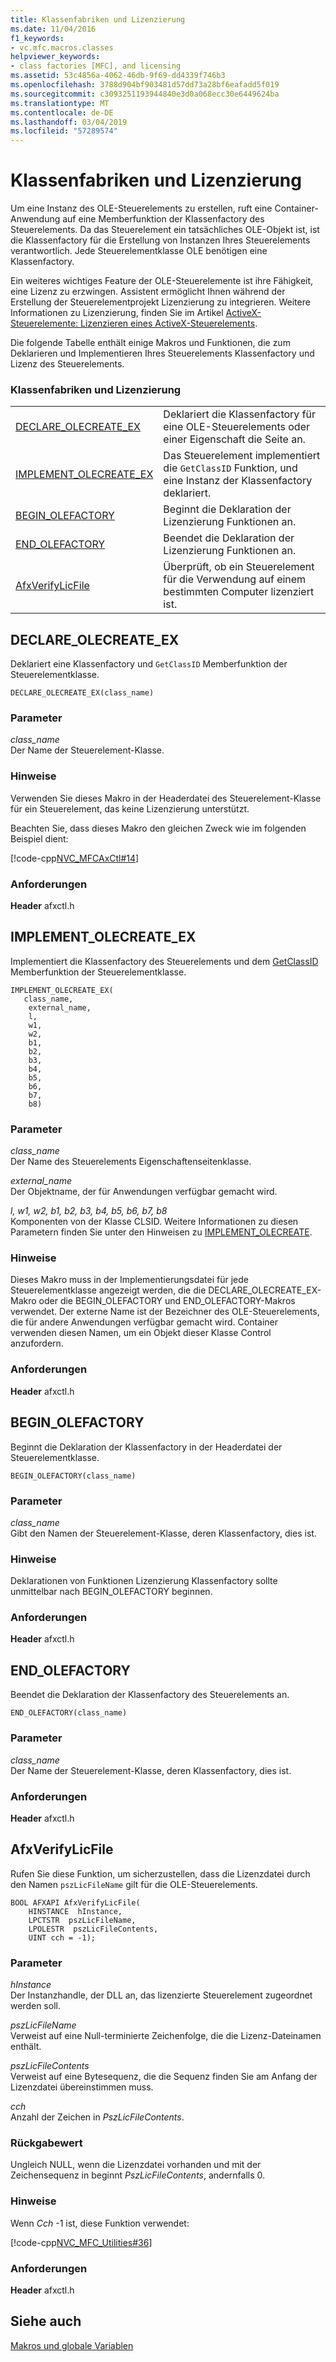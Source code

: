 ```yaml
---
title: Klassenfabriken und Lizenzierung
ms.date: 11/04/2016
f1_keywords:
- vc.mfc.macros.classes
helpviewer_keywords:
- class factories [MFC], and licensing
ms.assetid: 53c4856a-4062-46db-9f69-dd4339f746b3
ms.openlocfilehash: 3788d904bf903481d57dd73a28bf6eafadd5f019
ms.sourcegitcommit: c3093251193944840e3d0a068ecc30e6449624ba
ms.translationtype: MT
ms.contentlocale: de-DE
ms.lasthandoff: 03/04/2019
ms.locfileid: "57289574"
---
```

# <a name="class-factories-and-licensing"></a>Klassenfabriken und Lizenzierung

Um eine Instanz des OLE-Steuerelements zu erstellen, ruft eine Container-Anwendung auf eine Memberfunktion der Klassenfactory des Steuerelements. Da das Steuerelement ein tatsächliches OLE-Objekt ist, ist die Klassenfactory für die Erstellung von Instanzen Ihres Steuerelements verantwortlich. Jede Steuerelementklasse OLE benötigen eine Klassenfactory.

Ein weiteres wichtiges Feature der OLE-Steuerelemente ist ihre Fähigkeit, eine Lizenz zu erzwingen. Assistent ermöglicht Ihnen während der Erstellung der Steuerelementprojekt Lizenzierung zu integrieren. Weitere Informationen zu Lizenzierung, finden Sie im Artikel [ActiveX-Steuerelemente: Lizenzieren eines ActiveX-Steuerelements](../../mfc/mfc-activex-controls-licensing-an-activex-control.md).

Die folgende Tabelle enthält einige Makros und Funktionen, die zum Deklarieren und Implementieren Ihres Steuerelements Klassenfactory und Lizenz des Steuerelements.

### <a name="class-factories-and-licensing"></a>Klassenfabriken und Lizenzierung

|||
|-|-|
|[DECLARE_OLECREATE_EX](#declare_olecreate_ex)|Deklariert die Klassenfactory für eine OLE-Steuerelements oder einer Eigenschaft die Seite an.|
|[IMPLEMENT_OLECREATE_EX](#implement_olecreate_ex)|Das Steuerelement implementiert die `GetClassID` Funktion, und eine Instanz der Klassenfactory deklariert.|
|[BEGIN_OLEFACTORY](#begin_olefactory)|Beginnt die Deklaration der Lizenzierung Funktionen an.|
|[END_OLEFACTORY](#end_olefactory)|Beendet die Deklaration der Lizenzierung Funktionen an.|
|[AfxVerifyLicFile](#afxverifylicfile)|Überprüft, ob ein Steuerelement für die Verwendung auf einem bestimmten Computer lizenziert ist.|

##  <a name="declare_olecreate_ex"></a>  DECLARE_OLECREATE_EX

Deklariert eine Klassenfactory und `GetClassID` Memberfunktion der Steuerelementklasse.

```
DECLARE_OLECREATE_EX(class_name)
```

### <a name="parameters"></a>Parameter

*class_name*<br/>
Der Name der Steuerelement-Klasse.

### <a name="remarks"></a>Hinweise

Verwenden Sie dieses Makro in der Headerdatei des Steuerelement-Klasse für ein Steuerelement, das keine Lizenzierung unterstützt.

Beachten Sie, dass dieses Makro den gleichen Zweck wie im folgenden Beispiel dient:

[!code-cpp[NVC_MFCAxCtl#14](../../mfc/reference/codesnippet/cpp/class-factories-and-licensing_1.h)]

### <a name="requirements"></a>Anforderungen

  **Header** afxctl.h

##  <a name="implement_olecreate_ex"></a>  IMPLEMENT_OLECREATE_EX

Implementiert die Klassenfactory des Steuerelements und dem [GetClassID](../../mfc/reference/colecontrol-class.md#getclassid) Memberfunktion der Steuerelementklasse.

```
IMPLEMENT_OLECREATE_EX(
   class_name,
    external_name,
    l,
    w1,
    w2,
    b1,
    b2,
    b3,
    b4,
    b5,
    b6,
    b7,
    b8)
```

### <a name="parameters"></a>Parameter

*class_name*<br/>
Der Name des Steuerelements Eigenschaftenseitenklasse.

*external_name*<br/>
Der Objektname, der für Anwendungen verfügbar gemacht wird.

*l, w1, w2, b1, b2, b3, b4, b5, b6, b7, b8*<br/>
Komponenten von der Klasse CLSID. Weitere Informationen zu diesen Parametern finden Sie unter den Hinweisen zu [IMPLEMENT_OLECREATE](run-time-object-model-services.md#implement_olecreate).

### <a name="remarks"></a>Hinweise

Dieses Makro muss in der Implementierungsdatei für jede Steuerelementklasse angezeigt werden, die die DECLARE_OLECREATE_EX-Makro oder die BEGIN_OLEFACTORY und END_OLEFACTORY-Makros verwendet. Der externe Name ist der Bezeichner des OLE-Steuerelements, die für andere Anwendungen verfügbar gemacht wird. Container verwenden diesen Namen, um ein Objekt dieser Klasse Control anzufordern.

### <a name="requirements"></a>Anforderungen

  **Header** afxctl.h

##  <a name="begin_olefactory"></a>  BEGIN_OLEFACTORY

Beginnt die Deklaration der Klassenfactory in der Headerdatei der Steuerelementklasse.

```
BEGIN_OLEFACTORY(class_name)
```

### <a name="parameters"></a>Parameter

*class_name*<br/>
Gibt den Namen der Steuerelement-Klasse, deren Klassenfactory, dies ist.

### <a name="remarks"></a>Hinweise

Deklarationen von Funktionen Lizenzierung Klassenfactory sollte unmittelbar nach BEGIN_OLEFACTORY beginnen.

### <a name="requirements"></a>Anforderungen

  **Header** afxctl.h

##  <a name="end_olefactory"></a>  END_OLEFACTORY

Beendet die Deklaration der Klassenfactory des Steuerelements an.

```
END_OLEFACTORY(class_name)
```

### <a name="parameters"></a>Parameter

*class_name*<br/>
Der Name der Steuerelement-Klasse, deren Klassenfactory, dies ist.

### <a name="requirements"></a>Anforderungen

  **Header** afxctl.h

##  <a name="afxverifylicfile"></a>  AfxVerifyLicFile

Rufen Sie diese Funktion, um sicherzustellen, dass die Lizenzdatei durch den Namen `pszLicFileName` gilt für die OLE-Steuerelements.

```
BOOL AFXAPI AfxVerifyLicFile(
    HINSTANCE  hInstance,
    LPCTSTR  pszLicFileName,
    LPOLESTR  pszLicFileContents,
    UINT cch = -1);
```

### <a name="parameters"></a>Parameter

*hInstance*<br/>
Der Instanzhandle, der DLL an, das lizenzierte Steuerelement zugeordnet werden soll.

*pszLicFileName*<br/>
Verweist auf eine Null-terminierte Zeichenfolge, die die Lizenz-Dateinamen enthält.

*pszLicFileContents*<br/>
Verweist auf eine Bytesequenz, die die Sequenz finden Sie am Anfang der Lizenzdatei übereinstimmen muss.

*cch*<br/>
Anzahl der Zeichen in *PszLicFileContents*.

### <a name="return-value"></a>Rückgabewert

Ungleich NULL, wenn die Lizenzdatei vorhanden und mit der Zeichensequenz in beginnt *PszLicFileContents*, andernfalls 0.

### <a name="remarks"></a>Hinweise

Wenn *Cch* -1 ist, diese Funktion verwendet:

[!code-cpp[NVC_MFC_Utilities#36](../../mfc/codesnippet/cpp/class-factories-and-licensing_2.cpp)]

### <a name="requirements"></a>Anforderungen

  **Header** afxctl.h

## <a name="see-also"></a>Siehe auch

[Makros und globale Variablen](../../mfc/reference/mfc-macros-and-globals.md)
